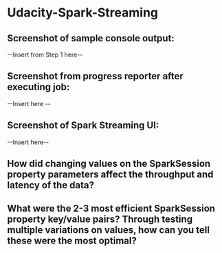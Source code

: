 # Udacity-Spark-Streaming

## Screenshot of sample console output:

--Insert from Step 1 here--


## Screenshot from progress reporter after executing job:

--Insert here --

## Screenshot of Spark Streaming UI:

--Insert here--

## How did changing values on the SparkSession property parameters affect the throughput and latency of the data?

## What were the 2-3 most efficient SparkSession property key/value pairs? Through testing multiple variations on values, how can you tell these were the most optimal?
